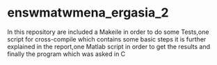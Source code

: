 # enswmatwmena_ergasia_2
In this repository are included a Makeile in order to do some Tests,one script for cross-compile which contains some basic steps it is further explained in the report,one Matlab script in order to get the results
and finally the program which was asked in C
